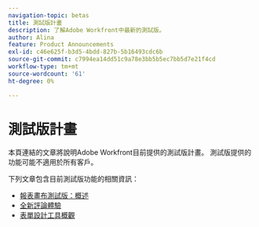 ```yaml
---
navigation-topic: betas
title: 測試版計畫
description: 了解Adobe Workfront中最新的測試版。
author: Alina
feature: Product Announcements
exl-id: c46e625f-b3d5-4bdd-827b-5b16493cdc6b
source-git-commit: c7994ea14dd51c9a78e3bb5b5ec7bb5d7e21f4cd
workflow-type: tm+mt
source-wordcount: '61'
ht-degree: 0%

---
```


# 測試版計畫

本頁連結的文章將說明Adobe Workfront目前提供的測試版計畫。 測試版提供的功能可能不適用於所有客戶。

下列文章包含目前測試版功能的相關資訊：

* [報表畫布測試版：概述](/help/quicksilver/product-announcements/betas/reporting-canvas-beta/reporting-canvas-beta-overview.md)
* [全新評論體驗](../../workfront-basics/updating-work-items-and-viewing-updates/unified-commenting-experience.md)
* [表單設計工具概觀](../../administration-and-setup/customize-workfront/create-manage-custom-forms/form-designer/form-designer-overview.md)

